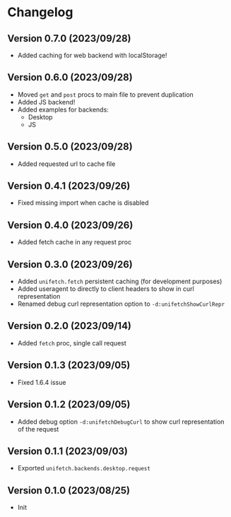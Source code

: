 # Changelog

## Version 0.7.0 (2023/09/28)

- Added caching for web backend with localStorage!

## Version 0.6.0 (2023/09/28)

- Moved `get` and `post` procs to main file to prevent duplication
- Added JS backend!
- Added examples for backends:
  - Desktop
  - JS

## Version 0.5.0 (2023/09/28)

- Added requested url to cache file

## Version 0.4.1 (2023/09/26)

- Fixed missing import when cache is disabled

## Version 0.4.0 (2023/09/26)

- Added fetch cache in any request proc

## Version 0.3.0 (2023/09/26)

- Added `unifetch.fetch` persistent caching (for development purposes)
- Added useragent to directly to client headers to show in curl representation
- Renamed debug curl representation option to `-d:unifetchShowCurlRepr`

## Version 0.2.0 (2023/09/14)

- Added `fetch` proc, single call request

## Version 0.1.3 (2023/09/05)

- Fixed 1.6.4 issue

## Version 0.1.2 (2023/09/05)

- Added debug option `-d:unifetchDebugCurl` to show curl representation of the request

## Version 0.1.1 (2023/09/03)

- Exported `unifetch.backends.desktop.request`

## Version 0.1.0 (2023/08/25)

- Init
